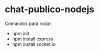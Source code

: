 # chat-publico-nodejs

Comandos para rodar:
- npm init
- npm install express
- npm install socket.io